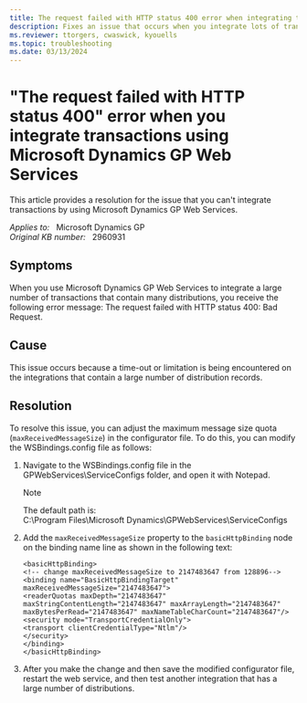 ```yaml
---
title: The request failed with HTTP status 400 error when integrating transactions
description: Fixes an issue that occurs when you integrate lots of transactions that contain many distributions.
ms.reviewer: ttorgers, cwaswick, kyouells
ms.topic: troubleshooting
ms.date: 03/13/2024
---
```

# "The request failed with HTTP status 400" error when you integrate transactions using Microsoft Dynamics GP Web Services

This article provides a resolution for the issue that you can't integrate transactions by using Microsoft Dynamics GP Web Services.

_Applies to:_ &nbsp; Microsoft Dynamics GP  
_Original KB number:_ &nbsp; 2960931

## Symptoms

When you use Microsoft Dynamics GP Web Services to integrate a large number of transactions that contain many distributions, you receive the following error message: The request failed with HTTP status 400: Bad Request.

## Cause

This issue occurs because a time-out or limitation is being encountered on the integrations that contain a large number of distribution records.

## Resolution

To resolve this issue, you can adjust the maximum message size quota (`maxReceivedMessageSize`) in the configurator file. To do this, you can modify the WSBindings.config file as follows:

1. Navigate to the WSBindings.config file in the GPWebServices\ServiceConfigs folder, and open it with Notepad.

    > [!NOTE]
    > The default path is:  
    C:\Program Files\Microsoft Dynamics\GPWebServices\ServiceConfigs

2. Add the `maxReceivedMessageSize` property to the `basicHttpBinding` node on the binding name line as shown in the following text:

    ```console
    <basicHttpBinding>
    <!-- change maxReceivedMessageSize to 2147483647 from 128896-->
    <binding name="BasicHttpBindingTarget" maxReceivedMessageSize="2147483647">
    <readerQuotas maxDepth="2147483647" maxStringContentLength="2147483647" maxArrayLength="2147483647" maxBytesPerRead="2147483647" maxNameTableCharCount="2147483647"/>
    <security mode="TransportCredentialOnly">
    <transport clientCredentialType="Ntlm"/>
    </security>
    </binding>
    </basicHttpBinding>
   ```

3. After you make the change and then save the modified configurator file, restart the web service, and then test another integration that has a large number of distributions.
